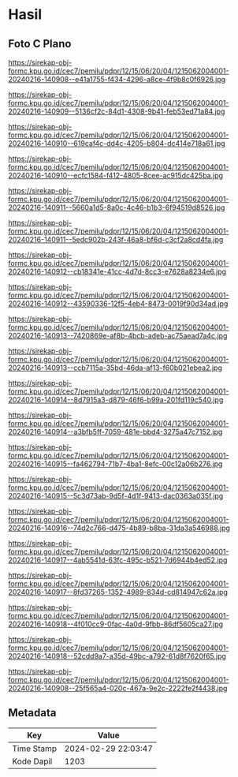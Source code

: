 # Hasil

## Foto C Plano

https://sirekap-obj-formc.kpu.go.id/cec7/pemilu/pdpr/12/15/06/20/04/1215062004001-20240216-140908--e41a1755-f434-4296-a8ce-4f9b8c0f6926.jpg

https://sirekap-obj-formc.kpu.go.id/cec7/pemilu/pdpr/12/15/06/20/04/1215062004001-20240216-140909--5136cf2c-84d1-4308-9b41-feb53ed71a84.jpg

https://sirekap-obj-formc.kpu.go.id/cec7/pemilu/pdpr/12/15/06/20/04/1215062004001-20240216-140910--619caf4c-dd4c-4205-b804-dc414e718a61.jpg

https://sirekap-obj-formc.kpu.go.id/cec7/pemilu/pdpr/12/15/06/20/04/1215062004001-20240216-140910--ecfc1584-f412-4805-8cee-ac915dc425ba.jpg

https://sirekap-obj-formc.kpu.go.id/cec7/pemilu/pdpr/12/15/06/20/04/1215062004001-20240216-140911--5660a1d5-8a0c-4c46-b1b3-6f94519d8526.jpg

https://sirekap-obj-formc.kpu.go.id/cec7/pemilu/pdpr/12/15/06/20/04/1215062004001-20240216-140911--5edc902b-243f-46a8-bf6d-c3cf2a8cd4fa.jpg

https://sirekap-obj-formc.kpu.go.id/cec7/pemilu/pdpr/12/15/06/20/04/1215062004001-20240216-140912--cb18341e-41cc-4d7d-8cc3-e7628a8234e6.jpg

https://sirekap-obj-formc.kpu.go.id/cec7/pemilu/pdpr/12/15/06/20/04/1215062004001-20240216-140912--43590336-12f5-4eb4-8473-0019f90d34ad.jpg

https://sirekap-obj-formc.kpu.go.id/cec7/pemilu/pdpr/12/15/06/20/04/1215062004001-20240216-140913--7420869e-af8b-4bcb-adeb-ac75aead7a4c.jpg

https://sirekap-obj-formc.kpu.go.id/cec7/pemilu/pdpr/12/15/06/20/04/1215062004001-20240216-140913--ccb7115a-35bd-46da-af13-f60b021ebea2.jpg

https://sirekap-obj-formc.kpu.go.id/cec7/pemilu/pdpr/12/15/06/20/04/1215062004001-20240216-140914--8d7915a3-d879-46f6-b99a-201fd119c540.jpg

https://sirekap-obj-formc.kpu.go.id/cec7/pemilu/pdpr/12/15/06/20/04/1215062004001-20240216-140914--a3bfb5ff-7059-481e-bbd4-3275a47c7152.jpg

https://sirekap-obj-formc.kpu.go.id/cec7/pemilu/pdpr/12/15/06/20/04/1215062004001-20240216-140915--fa462794-71b7-4ba1-8efc-00c12a06b276.jpg

https://sirekap-obj-formc.kpu.go.id/cec7/pemilu/pdpr/12/15/06/20/04/1215062004001-20240216-140915--5c3d73ab-9d5f-4d1f-9413-dac0363a035f.jpg

https://sirekap-obj-formc.kpu.go.id/cec7/pemilu/pdpr/12/15/06/20/04/1215062004001-20240216-140916--74d2c766-d475-4b89-b8ba-31da3a546988.jpg

https://sirekap-obj-formc.kpu.go.id/cec7/pemilu/pdpr/12/15/06/20/04/1215062004001-20240216-140917--4ab5541d-63fc-495c-b521-7d6944b4ed52.jpg

https://sirekap-obj-formc.kpu.go.id/cec7/pemilu/pdpr/12/15/06/20/04/1215062004001-20240216-140917--8fd37265-1352-4989-834d-cd814947c62a.jpg

https://sirekap-obj-formc.kpu.go.id/cec7/pemilu/pdpr/12/15/06/20/04/1215062004001-20240216-140918--4f010cc9-0fac-4a0d-9fbb-86df5605ca27.jpg

https://sirekap-obj-formc.kpu.go.id/cec7/pemilu/pdpr/12/15/06/20/04/1215062004001-20240216-140918--52cdd9a7-a35d-49bc-a792-61d8f7620f65.jpg

https://sirekap-obj-formc.kpu.go.id/cec7/pemilu/pdpr/12/15/06/20/04/1215062004001-20240216-140908--25f565a4-020c-467a-9e2c-2222fe2f4438.jpg


## Metadata

| Key        | Value               |
| ---------- | ------------------- |
| Time Stamp | 2024-02-29 22:03:47 |
| Kode Dapil | 1203                |



